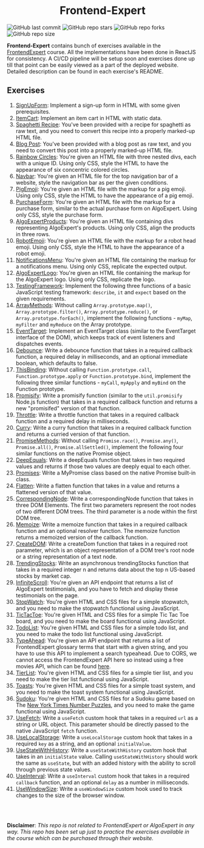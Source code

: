 <h1 align='center'>Frontend-Expert</h1>

![GitHub last commit](https://img.shields.io/github/last-commit/demondaddy22/frontend-expert?color=%23BDF8A3&style=for-the-badge)
![GitHub repo stars](https://img.shields.io/github/stars/DemonDaddy22/frontend-expert?color=%231FCECB&style=for-the-badge)
![GitHub repo forks](https://img.shields.io/github/forks/DemonDaddy22/frontend-expert?color=%238BC7E6&style=for-the-badge)
![GitHub repo size](https://img.shields.io/github/repo-size/demondaddy22/frontend-expert?color=%236495ED&style=for-the-badge)

**Frontend-Expert** contains bunch of exercises available in the [FrontendExpert](https://www.algoexpert.io/frontend/product) course. All the implementations have been done in ReactJS for consistency. A CI/CD pipeline will be setup soon and exercises done up till that point can be easily viewed as a part of the deployed website. Detailed description can be found in each exercise's README.

## Exercises

1. [SignUpForm](./src/components/SignUpForm/README.md): Implement a sign-up form in HTML with some given prerequisites.
2. [ItemCart](./src/components/ItemCart/README.md): Implement an item cart in HTML with static data.
3. [Spaghetti Recipe](./src/components/SpaghettiRecipe/README.md): You've been provided with a recipe for spaghetti as raw text, and you need to convert this recipe into a properly marked-up HTML file.
4. [Blog Post](./src/components/BlogPost/README.md): You've been provided with a blog post as raw text, and you need to convert this post into a properly marked-up HTML file.
5. [Rainbow Circles](./src/components/RainbowCircles/README.md): You're given an HTML file with three nested divs, each with a unique ID. Using only CSS, style the HTML to have the appearance of six concentric colored circles.
6. [Navbar](./src/components/Navbar/README.md): You're given an HTML file for the top navigation bar of a website, style the navigation bar as per the given conditions.
7. [PigEmoji](./src/components/PigEmoji/README.md): You're given an HTML file with the markup for a pig emoji. Using only CSS, style the HTML to have the appearance of a pig emoji.
8. [PurchaseForm](./src/components/PurchaseForm/README.md): You're given an HTML file with the markup for a purchase form, similar to the actual purchase form on AlgoExpert. Using only CSS, style the purchase form.
9. [AlgoExpertProducts](./src/components/AlgoExpertProducts/README.md): You're given an HTML file containing divs representing AlgoExpert's products. Using only CSS, align the products in three rows.
10. [RobotEmoji](./src/components/RobotEmoji/README.md): You're given an HTML file with the markup for a robot head emoji. Using only CSS, style the HTML to have the appearance of a robot emoji.
11. [NotificationsMenu](./src/components/NotificationsMenu/README.md): You're given an HTML file containing the markup for a notifications menu. Using only CSS, replicate the expected output.
12. [AlgoExpertLogo](./src/components/AlgoExpertLogo/README.md): You're given an HTML file containing the markup for the AlgoExpert logo. Using only CSS, replicate the logo.
13. [TestingFramework](./src/components/TestingFramework/README.md): Implement the following three functions of a basic JavaScript testing framework: `describe`, `it` and `expect` based on the given requirements.
14. [ArrayMethods](./src/components/ArrayMethods/README.md): Without calling `Array.prototype.map()`, `Array.prototype.filter()`, `Array.prototype.reduce()`, or `Array.prototype.forEach()`, implement the following functions - `myMap`, `myFilter` and `myReduce` on the Array prototype.
15. [EventTarget](./src/components/EventTarget/README.md): Implement an EventTarget class (similar to the EventTarget interface of the DOM), which keeps track of event listeners and dispatches events.
16. [Debounce](./src/components/Debounce/README.md): Write a debounce function that takes in a required callback function, a required delay in milliseconds, and an optional immediate boolean, which defaults to false.
17. [ThisBinding](./src/components/ThisBinding/README.md): Without calling `Function.prototype.call`, `Function.prototype.apply` or `Function.prototype.bind`, implement the following three similar functions - `myCall`, `myApply` and `myBind` on the Function prototype.
18. [Promisify](./src/components/Promisify/README.md): Write a promisify function (similar to the `util.promisify` Node.js function) that takes in a required callback function and returns a new "promisifed" version of that function.
19. [Throttle](./src/components/Throttle/README.md): Write a throttle function that takes in a required callback function and a required delay in milliseconds.
20. [Curry](./src/components/Curry/README.md): Write a curry function that takes in a required callback function and returns a curried version of that function.
21. [PromiseMethods](./src/components/PromiseMethods/README.md): Without calling `Promise.race()`, `Promise.any()`, `Promise.all()`, `Promise.allSettled()`, implement the following four similar functions on the native Promise object.
22. [DeepEquals](./src/components/DeepEquals/README.md): Write a deepEquals function that takes in two required values and returns if those two values are deeply equal to each other.
23. [Promises](./src/components/Promises/README.md): Write a MyPromise class based on the native Promise built-in class.
24. [Flatten](./src/components/Flatten/README.md): Write a flatten function that takes in a value and returns a flattened version of that value.
25. [CorrespondingNode](./src/components/CorrespondingNode/README.md): Write a correspondingNode function that takes in three DOM Elements. The first two parameters represent the root nodes of two different DOM trees. The third parameter is a node within the first DOM tree.
26. [Memoize](./src/components/Memoize/README.md): Write a memoize function that takes in a required callback function and an optional resolver function. The memoize function returns a memoized version of the callback function.
27. [CreateDOM](./src/components/CreateDOM/README.md): Write a createDom function that takes in a required root parameter, which is an object representation of a DOM tree's root node or a string representation of a text node.
28. [TrendingStocks](./src/components/TrendingStocks/README.md): Write an asynchronous trendingStocks function that takes in a required integer n and returns data about the top n US-based stocks by market cap.
29. [InfiniteScroll](./src/components/InfiniteScroll/README.md): You're given an API endpoint that returns a list of AlgoExpert testimonials, and you have to fetch and display these testimonials on the page.
30. [StopWatch](./src/components/StopWatch/README.md): You're given HTML and CSS files for a simple stopwatch, and you need to make the stopwatch functional using JavaScript.
31. [TicTacToe](./src/components/TicTacToe/README.md): You're given HTML and CSS files for a simple Tic Tac Toe board, and you need to make the board functional using JavaScript.
32. [TodoList](./src/components/TodoList/README.md): You're given HTML and CSS files for a simple todo list, and you need to make the todo list functional using JavaScript.
33. [TypeAhead](./src/components/TypeAhead/README.md): You're given an API endpoint that returns a list of FrontendExpert glossary terms that start with a given string, and you have to use this API to implement a search typeahead. Due to CORS, we cannot access the FrontendExpert API here so instead using a free movies API, which can be found [here](https://rapidapi.com/SAdrian/api/moviesdatabase).
34. [TierList](./src/components/TierList/README.md): You're given HTML and CSS files for a simple tier list, and you need to make the tier list functional using JavaScript.
35. [Toasts](./src/components/Toasts/README.md): You're given HTML and CSS files for a simple toast system, and you need to make the toast system functional using JavaScript.
36. [Sudoku](./src/components/Sudoku/README.md): You're given HTML and CSS files for a Sudoku game based on The [New York Times Number Puzzles](https://www.nytimes.com/puzzles/sudoku), and you need to make the game functional using JavaScript.
37. [UseFetch](./src/components/UseFetch/README.md): Write a `useFetch` custom hook that takes in a required `url` as a string or URL object. This parameter should be directly passed to the native JavaScript `fetch` function.
38. [UseLocalStorage](./src/components/UseLocalStorage/README.md): Write a `useLocalStorage` custom hook that takes in a required `key` as a string, and an optional `initialValue`.
39. [UseStateWithHistory](./src/components/UseStateWithHistory/README.md): Write a `useStateWithHistory` custom hook that takes in an `initialState` value. Calling `useStateWithHistory` should work the same as `useState`, but with an added history with the ability to scroll through previous state values.
40. [UseInterval](./src/components/UseInterval/README.md): Write a `useInterval` custom hook that takes in a required `callback` function, and an optional `delay` as a number in milliseconds.
41. [UseWindowSize](./src/components/UseWindowSize/README.md): Write a `useWindowSize` custom hook used to track changes to the size of the browser window.

<br />
<br />

**Disclaimer**: _This repo is not related to FrontendExpert or AlgoExpert in any way. This repo has been set up just to practice the exercises available in the course which can be purchased through their website._
